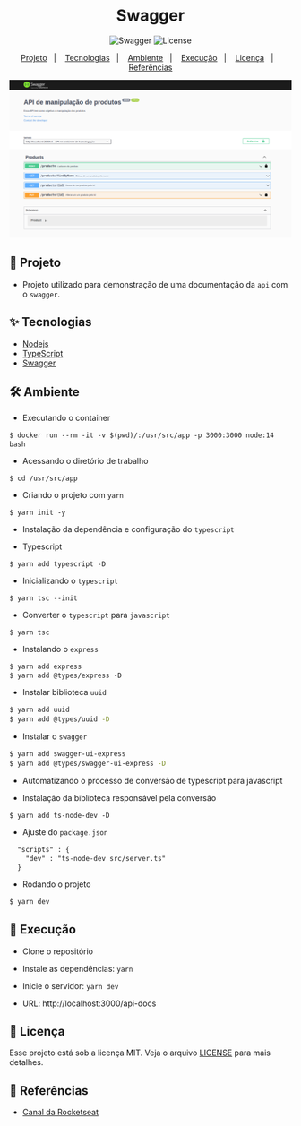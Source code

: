 <h1 align="center">Swagger</h1>

<p align="center">
  <img alt="Swagger" src="https://img.shields.io/static/v1?label=Documentation&message=Swagger&color=8257E5&labelColor=000000"  />

  <img alt="License" src="https://img.shields.io/static/v1?label=license&message=MIT&color=49AA26&labelColor=000000">
</p>

<p align="center">
  <a href="#-projeto">Projeto</a>&nbsp;&nbsp;&nbsp;|&nbsp;&nbsp;&nbsp;
  <a href="#-tecnologias">Tecnologias</a>&nbsp;&nbsp;&nbsp;|&nbsp;&nbsp;&nbsp;
  <a href="#-ambiente">Ambiente</a>&nbsp;&nbsp;&nbsp;|&nbsp;&nbsp;&nbsp;
  <a href="#-execução">Execução</a>&nbsp;&nbsp;&nbsp;|&nbsp;&nbsp;&nbsp;
  <a href="#-licença">Licença</a>&nbsp;&nbsp;&nbsp;|&nbsp;&nbsp;&nbsp;
  <a href="#-referências">Referências</a>
</p>

<p align="center">
  <img alt="Swagger" src="images/swagger-dash.png">
</p>

## 🌱 Projeto

- Projeto utilizado para demonstração de uma documentação da `api` com o `swagger`.

## ✨ Tecnologias

- [Nodejs](https://nodejs.org/en/)
- [TypeScript](https://www.typescriptlang.org/)
- [Swagger](https://swagger.io/)

## 🛠️ Ambiente 

- Executando o container

```console
$ docker run --rm -it -v $(pwd)/:/usr/src/app -p 3000:3000 node:14 bash
```

- Acessando o diretório de trabalho

```console
$ cd /usr/src/app
```

- Criando o projeto com `yarn`

```console
$ yarn init -y
```

- Instalação da dependência e configuração do `typescript`

- Typescript

```console
$ yarn add typescript -D
```

- Inicializando o `typescript`

```console
$ yarn tsc --init
```

- Converter o `typescript` para `javascript`

```console
$ yarn tsc
```

- Instalando o `express`

```console
$ yarn add express
$ yarn add @types/express -D
```

- Instalar biblioteca `uuid`

```bash
$ yarn add uuid
$ yarn add @types/uuid -D
```

- Instalar o `swagger`

```bash
$ yarn add swagger-ui-express
$ yarn add @types/swagger-ui-express -D
```

- Automatizando o processo de conversão de typescript para javascript

- Instalação da biblioteca responsável pela conversão

```console
$ yarn add ts-node-dev -D
```

- Ajuste do `package.json`

```console
  "scripts" : {
    "dev" : "ts-node-dev src/server.ts"
  }
```

- Rodando o projeto

```bash
$ yarn dev
```

## 🚀 Execução

- Clone o repositório
- Instale as dependências: `yarn`
- Inicie o servidor: `yarn dev`

- URL: http://localhost:3000/api-docs

## 📄 Licença

Esse projeto está sob a licença MIT. Veja o arquivo [LICENSE](LICENSE.md) para mais detalhes.

## 🙇 Referências

- [Canal da Rocketseat](https://www.youtube.com/channel/UCSfwM5u0Kce6Cce8_S72olg)
